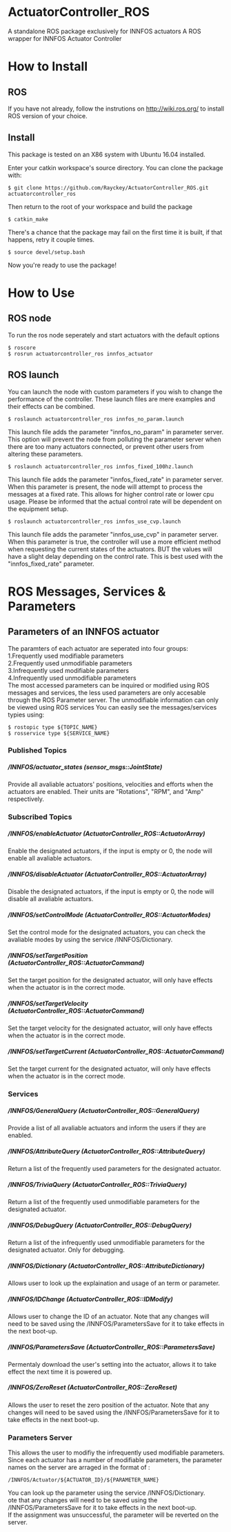 # ActuatorController_ROS
A standalone ROS package exclusively for INNFOS actuators
A ROS wrapper for INNFOS Actuator Controller





# How to Install
## ROS
If you have not already, follow the instrutions on http://wiki.ros.org/ to install ROS version of your choice.

## Install
This package is tested on an X86 system with Ubuntu 16.04 installed.

Enter your catkin workspace's source directory.
You can clone the package with:
```
$ git clone https://github.com/Rayckey/ActuatorController_ROS.git actuatorcontroller_ros
```
Then return to the root of your workspace and build the package
```
$ catkin_make
```
There's a chance that the package may fail on the first time it is built, if that happens, retry it couple times.
```
$ source devel/setup.bash
```
Now you're ready to use the package!


# How to Use
## ROS node
To run the ros node seperately and start actuators with the default options
```
$ roscore
$ rosrun actuatorcontroller_ros innfos_actuator
```

## ROS launch
You can launch the node with custom parameters if you wish to change the performance of the controller. These launch files are mere examples and their effects can be combined.
```
$ roslaunch actuatorcontroller_ros innfos_no_param.launch
```
This launch file adds the parameter "innfos_no_param" in parameter server. This option will prevent the node from polluting the parameter server when there are too many actuators connected, or prevent other users from altering these parameters.
```
$ roslaunch actuatorcontroller_ros innfos_fixed_100hz.launch
```
This launch file adds the parameter "innfos_fixed_rate" in parameter server.
When this parameter is present, the node will attempt to process the messages at a fixed rate. This allows for higher control rate or lower cpu usage. Please be informed that the actual control rate will be dependent on the equipment setup. 
```
$ roslaunch actuatorcontroller_ros innfos_use_cvp.launch
```
This launch file adds the parameter "innfos_use_cvp" in parameter server.
When this parameter is true, the controller will use a more efficient method when requesting the current states of the actuators. BUT the values will have a slight delay depending on the control rate. This is best used with the "innfos_fixed_rate" parameter.


# ROS Messages, Services & Parameters
## Parameters of an INNFOS actuator
The paramters of each actuator are seperated into four groups: <br>
1.Frequently used modifiable parameters<br>
2.Frequently used unmodifiable parameters<br>
3.Infrequently used modifiable parameters<br>
4.Infrequently used unmodifiable parameters<br>
The most accessed parameters can be inquired or modified using ROS messages and services, the less used parameters are only accesable through the ROS Parameter server. The unmodifiable information can only be viewed using ROS services
You can easily see the messages/services typies using:
```
$ rostopic type ${TOPIC_NAME}
$ rosservice type ${SERVICE_NAME}
```

### Published Topics
##### /INNFOS/actuator_states (sensor_msgs::JointState)
Provide all avaliable actuators' positions, velocities and efforts when the actuators are enabled. Their units are "Rotations", "RPM", and "Amp" respectively. <br>

### Subscribed Topics
##### /INNFOS/enableActuator (ActuatorController_ROS::ActuatorArray)
Enable the designated actuators, if the input is empty or 0, the node will enable all avaliable actuators. <br>

##### /INNFOS/disableActuator (ActuatorController_ROS::ActuatorArray)
Disable the designated actuators, if the input is empty or 0, the node  will disable all avaliable actuators. <br>

##### /INNFOS/setControlMode (ActuatorController_ROS::ActuatorModes)
Set the control mode for the designated actuators, you can check the avaliable modes by using the service /INNFOS/Dictionary. <br>

##### /INNFOS/setTargetPosition (ActuatorController_ROS::ActuatorCommand)
Set the target position for the designated actuator, will only have effects when the actuator is in the correct mode. <br>


##### /INNFOS/setTargetVelocity (ActuatorController_ROS::ActuatorCommand)
Set the target velocity for the designated actuator, will only have effects when the actuator is in the correct mode. <br>


##### /INNFOS/setTargetCurrent (ActuatorController_ROS::ActuatorCommand)
Set the target current for the designated actuator, will only have effects when the actuator is in the correct mode. <br>


### Services
##### /INNFOS/GeneralQuery (ActuatorController_ROS::GeneralQuery)
Provide a list of all avaliable actuators and inform the users if they are enabled.<br>

##### /INNFOS/AttributeQuery (ActuatorController_ROS::AttributeQuery)
Return a list of the frequently used parameters for the designated actuator.<br>

##### /INNFOS/TriviaQuery (ActuatorController_ROS::TriviaQuery)
Return a list of the frequently used unmodifiable parameters for the designated actuator.<br>

##### /INNFOS/DebugQuery (ActuatorController_ROS::DebugQuery) 
Return a list of the infrequently used unmodifiable parameters for the designated actuator. Only for debugging. <br>

##### /INNFOS/Dictionary (ActuatorController_ROS::AttributeDictionary)
Allows user to look up the explaination and usage of an term or parameter. <br>

##### /INNFOS/IDChange (ActuatorController_ROS::IDModify)
Allows user to change the ID of an actuator. Note that any changes will need to be saved using the /INNFOS/ParametersSave for it to take effects in the next boot-up. <br>

##### /INNFOS/ParametersSave (ActuatorController_ROS::ParametersSave)
Permentaly download the user's setting into the actuator, allows it to take effect the next time it is powered up.<br>

##### /INNFOS/ZeroReset (ActuatorController_ROS::ZeroReset)
Allows the user to reset the zero position of the actuator. Note that any changes will need to be saved using the /INNFOS/ParametersSave for it to take effects in the next boot-up. <br>


### Parameters Server
This allows the user to modifiy the infrequently used modifiable parameters.<br>
Since each actuator has a number of modifiable parameters, the parameter names on the server are arraged in the format of : <br>
```
/INNFOS/Actuator/${ACTUATOR_ID}/${PARAMETER_NAME}
```
You can look up the parameter using the service /INNFOS/Dictionary. <br>
ote that any changes will need to be saved using the /INNFOS/ParametersSave for it to take effects in the next boot-up. <br>
If the assignment was unsuccessful, the parameter will be reverted on the server.


